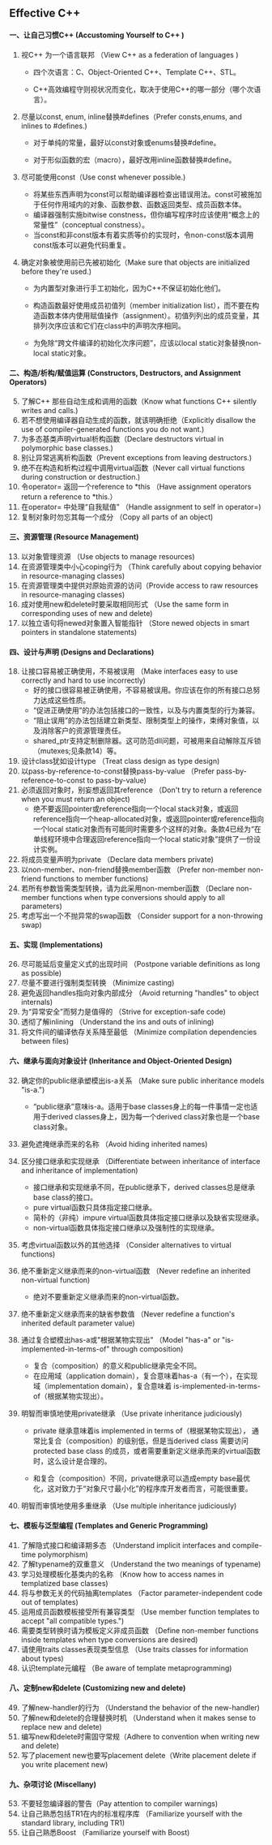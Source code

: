 ## Effective C++

#### 一、让自己习惯C++ (Accustoming Yourself to C++ )

1. 视C++ 为一个语言联邦 （View C++ as a federation of languages )

   * 四个次语言：C、Object-Oriented C++、Template C++、STL。

   * C++高效编程守则视状况而变化，取决于使用C++的哪一部分（哪个次语言）。

2. 尽量以const, enum, inline替换#defines（Prefer consts,enums, and inlines to #defines.)

   * 对于单纯的常量，最好以const对象或enums替换#define。

   * 对于形似函数的宏（macro），最好改用inline函数替换#define。

3. 尽可能使用const（Use const whenever possible.)

   - 将某些东西声明为const可以帮助编译器检查出错误用法。const可被施加于任何作用域内的对象、函数参数、函数返回类型、成员函数本体。
   - 编译器强制实施bitwise constness，但你编写程序时应该使用“概念上的常量性”（conceptual constness）。
   - 当const和非const版本有着实质等价的实现时，令non-const版本调用const版本可以避免代码重复。

4. 确定对象被使用前已先被初始化（Make sure that objects are initialized before they're used.)

   * 为内置型对象进行手工初始化，因为C++不保证初始化他们。

   * 构造函数最好使用成员初值列（member initialization list），而不要在构造函数本体内使用赋值操作（assignment）。初值列列出的成员变量，其排列次序应该和它们在class中的声明次序相同。

   * 为免除“跨文件编译的初始化次序问题”，应该以local static对象替换non-local static对象。

#### 二、构造/析构/赋值运算 (Constructors, Destructors, and Assignment Operators)

5. 了解C++ 那些自动生成和调用的函数（Know what functions C++ silently writes and calls.)
6. 若不想使用编译器自动生成的函数，就该明确拒绝（Explicitly disallow the use of compiler-generated functions you do not want.)
7. 为多态基类声明virtual析构函数（Declare destructors virtual in polymorphic base classes.)
8. 别让异常逃离析构函数（Prevent exceptions from leaving destructors.)
9. 绝不在构造和析构过程中调用virtual函数（Never call virtual functions during construction or destruction.)
10. 令operator= 返回一个reference to *this （Have assignment operators return a reference to *this.）
11. 在operator= 中处理“自我赋值” （Handle assignment to self in operator=)
12. 复制对象时勿忘其每一个成分 （Copy all parts of an object)

#### 三、资源管理 (Resource Management)

13. 以对象管理资源 （Use objects to manage resources)
14. 在资源管理类中小心coping行为 （Think carefully about copying behavior in resource-managing classes)
15. 在资源管理类中提供对原始资源的访问（Provide access to raw resources in resource-managing classes)
16. 成对使用new和delete时要采取相同形式 （Use the same form in corresponding uses of new and delete)
17. 以独立语句将newed对象置入智能指针 （Store newed objects in smart pointers in standalone statements)

#### 四、设计与声明 (Designs and Declarations)

18. 让接口容易被正确使用，不易被误用 （Make interfaces easy to use correctly and hard to use incorrectly)
    - 好的接口很容易被正确使用，不容易被误用。你应该在你的所有接口总努力达成这些性质。
    - “促进正确使用”的办法包括接口的一致性，以及与内置类型的行为兼容。
    - “阻止误用”的办法包括建立新类型、限制类型上的操作，束缚对象值，以及消除客户的资源管理责任。
    - shared_ptr支持定制删除器。这可防范dll问题，可被用来自动解除互斥锁（mutexes;见条款14）等。
19. 设计class犹如设计type （Treat class design as type design)
20. 以pass-by-reference-to-const替换pass-by-value （Prefer pass-by-reference-to-const to pass-by-value)
21. 必须返回对象时，别妄想返回其reference （Don't try to return a reference when you must return an object)
    * 绝不要返回pointer或reference指向一个local stack对象，或返回reference指向一个heap-allocated对象，或返回pointer或reference指向一个local static对象而有可能同时需要多个这样的对象。条款4已经为“在单线程环境中合理返回reference指向一个local static对象”提供了一份设计实例。
22. 将成员变量声明为private （Declare data members private)
23. 以non-member、non-friend替换member函数 （Prefer non-member non-friend functions to member functions)
24. 若所有参数皆需类型转换，请为此采用non-member函数 （Declare non-member functions when type conversions should apply to all parameters)
25. 考虑写出一个不抛异常的swap函数 （Consider support for a non-throwing swap)

#### 五、实现 (Implementations)

26. 尽可能延后变量定义式的出现时间 （Postpone variable definitions as long as possible)
27. 尽量不要进行强制类型转换 （Minimize casting)
28. 避免返回handles指向对象内部成分 （Avoid returning "handles" to object internals)
29. 为“异常安全”而努力是值得的 （Strive for exception-safe code)
30. 透彻了解inlining （Understand the ins and outs of inlining)
31. 将文件间的编译依存关系降至最低 （Minimize compilation dependencies between files)

#### 六、继承与面向对象设计 (Inheritance and Object-Oriented Design)

32. 确定你的public继承塑模出is-a关系 （Make sure public inheritance models "is-a.")

    - “public继承”意味is-a。适用于base classes身上的每一件事情一定也适用于derived classes身上，因为每一个derived class对象也是一个base class对象。

33. 避免遮掩继承而来的名称 （Avoid hiding inherited names)

34. 区分接口继承和实现继承 （Differentiate between inheritance of interface and inheritance of implementation)

    - 接口继承和实现继承不同，在public继承下，derived classes总是继承base class的接口。
    - pure virtual函数只具体指定接口继承。
    - 简朴的（非纯）impure virtual函数具体指定接口继承以及缺省实现继承。
    - non-virtual函数具体指定接口继承以及强制性的实现继承。

35. 考虑virtual函数以外的其他选择 （Consider alternatives to virtual functions)

36. 绝不重新定义继承而来的non-virtual函数 （Never redefine an inherited non-virtual function)

    * 绝对不要重新定义继承而来的non-virtual函数。

37. 绝不重新定义继承而来的缺省参数值 （Never redefine a function's inherited default parameter value)

38. 通过复合塑模出has-a或"根据某物实现出" （Model "has-a" or "is-implemented-in-terms-of" through composition)

    - 复合（composition）的意义和public继承完全不同。
    - 在应用域（application domain），复合意味着has-a（有一个），在实现域（implementation domain），复合意味着 is-implemented-in-terms-of（根据某物实现出）。

39. 明智而审慎地使用private继承 （Use private inheritance judiciously)

    * private 继承意味着is implemented in terms of（根据某物实现出）， 通常比复合（composition）的级别低，但是当derived class 需要访问protected base class 的成员，或者需要重新定义继承而来的virtual函数时，这么设计是合理的。

    * 和复合（composition）不同，private继承可以造成empty base最优化，这对致力于“对象尺寸最小化”的程序库开发者而言，可能很重要。

40. 明智而审慎地使用多重继承 （Use multiple inheritance judiciously)

#### 七、模板与泛型编程 (Templates and Generic Programming)

41. 了解隐式接口和编译期多态 （Understand implicit interfaces and compile-time polymorphism)
42. 了解typename的双重意义 （Understand the two meanings of typename)
43. 学习处理模板化基类内的名称 （Know how to access names in templatized base classes)
44. 将与参数无关的代码抽离templates （Factor parameter-independent code out of templates)
45. 运用成员函数模板接受所有兼容类型 （Use member function templates to accept "all compatible types.")
46. 需要类型转换时请为模板定义非成员函数 （Define non-member functions inside templates when type conversions are desired)
47. 请使用traits classes表现类型信息 （Use traits classes for information about types)
48. 认识template元编程 （Be aware of template metaprogramming)

#### 八、定制new和delete (Customizing new and delete)

49. 了解new-handler的行为 （Understand the behavior of the new-handler)
50. 了解new和delete的合理替换时机 （Understand when it makes sense to replace new and delete)
51. 编写new和delete时需固守常规（Adhere to convention when writing new and delete)
52. 写了placement new也要写placement delete（Write placement delete if you write placement new)

#### 九、杂项讨论 (Miscellany)

53. 不要轻忽编译器的警告（Pay attention to compiler warnings)
54. 让自己熟悉包括TR1在内的标准程序库 （Familiarize yourself with the standard library, including TR1)
55. 让自己熟悉Boost （Familiarize yourself with Boost)